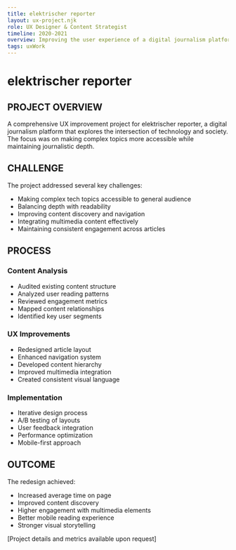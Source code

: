 ```yaml
---
title: elektrischer reporter
layout: ux-project.njk
role: UX Designer & Content Strategist
timeline: 2020-2021
overview: Improving the user experience of a digital journalism platform focused on technology and society, making complex topics more accessible and engaging.
tags: uxWork
---
```


# elektrischer reporter

## PROJECT OVERVIEW
A comprehensive UX improvement project for elektrischer reporter, a digital journalism platform that explores the intersection of technology and society. The focus was on making complex topics more accessible while maintaining journalistic depth.

## CHALLENGE
The project addressed several key challenges:
- Making complex tech topics accessible to general audience
- Balancing depth with readability
- Improving content discovery and navigation
- Integrating multimedia content effectively
- Maintaining consistent engagement across articles

## PROCESS
### Content Analysis
- Audited existing content structure
- Analyzed user reading patterns
- Reviewed engagement metrics
- Mapped content relationships
- Identified key user segments

### UX Improvements
- Redesigned article layout
- Enhanced navigation system
- Developed content hierarchy
- Improved multimedia integration
- Created consistent visual language

### Implementation
- Iterative design process
- A/B testing of layouts
- User feedback integration
- Performance optimization
- Mobile-first approach

## OUTCOME
The redesign achieved:
- Increased average time on page
- Improved content discovery
- Higher engagement with multimedia elements
- Better mobile reading experience
- Stronger visual storytelling

[Project details and metrics available upon request] 